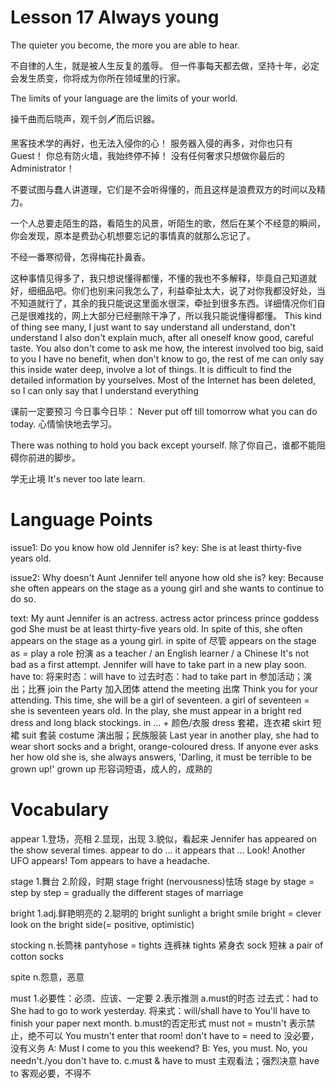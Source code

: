 # Lesson 17 Always young

The quieter you become, the more you are able to hear.

不自律的人生，就是被人生反复的羞辱。
但一件事每天都去做，坚持十年，必定会发生质变，你将成为你所在领域里的行家。

The limits of your language are the limits of your world.

操千曲而后晓声，观千剑🗡而后识器。

黑客技术学的再好，也无法入侵你的心！
服务器入侵的再多，对你也只有Guest！
你总有防火墙，我始终停不掉！
没有任何奢求只想做你最后的Administrator！

不要试图与蠢人讲道理，它们是不会听得懂的，而且这样是浪费双方的时间以及精力。

一个人总要走陌生的路，看陌生的风景，听陌生的歌，然后在某个不经意的瞬间，你会发现，原本是费劲心机想要忘记的事情真的就那么忘记了。

不经一番寒彻骨，怎得梅花扑鼻香。

这种事情见得多了，我只想说懂得都懂，不懂的我也不多解释，毕竟自己知道就好，细细品吧。你们也别来问我怎么了，利益牵扯太大，说了对你我都没好处，当不知道就行了，其余的我只能说这里面水很深，牵扯到很多东西。详细情况你们自己是很难找的，网上大部分已经删除干净了，所以我只能说懂得都懂。
This kind of thing see many, I just want to say understand all understand, don't understand I also don't explain much, after all oneself know good, careful taste. You also don't come to ask me how, the interest involved too big, said to you I have no benefit, when don't know to go, the rest of me can only say this inside water deep, involve a lot of things. It is difficult to find the detailed information by yourselves. Most of the Internet has been deleted, so I can only say that I understand everything

课前一定要预习
今日事今日毕：
    Never put off till tomorrow what you can do today.
心情愉快地去学习。

There was nothing to hold you back except yourself. 除了你自己，谁都不能阻碍你前进的脚步。

学无止境
It's never too late learn.

# Language Points

issue1:
    Do you know how old Jennifer is?
key:
    She is at least thirty-five years old.

issue2:
    Why doesn't Aunt Jennifer tell anyone how old she is?
key:
    Because she often appears on the stage as a young girl and she wants to continue to do so.

text:
    My aunt Jennifer is an actress. 
        actress actor
        princess prince
        goddess god 
    She must be at least thirty-five years old. 
    In spite of this, she often appears on the stage as a young girl.
        in spite of 尽管
        appears on the stage as = play a role 扮演
        as a teacher / an English learner / a Chinese
        It's not bad as a first attempt.
    Jennifer will have to take part in a new play soon.
        have to:
            将来时态：will have to 
            过去时态：had to 
        take part in 参加活动；演出；比赛
        join the Party 加入团体
        attend the meeting 出席
        Think you for your attending.
    This time, she will be a girl of seventeen. 
        a girl of seventeen = she is seventeen years old. 
    In the play, she must appear in a bright red dress and long black stockings. 
        in ... + 颜色/衣服
        dress 套裙，连衣裙
        skirt 短裙
        suit 套装
        costume 演出服；民族服装
    Last year in another play, she had to wear short socks and a bright, orange-coloured dress.
    If anyone ever asks her how old she is, she always answers, 'Darling, it must be terrible to be grown up!'
        grown up 形容词短语，成人的，成熟的

# Vocabulary

appear 
    1.登场，亮相
    2.显现，出现
    3.貌似，看起来
    Jennifer has appeared on the show several times.
    appear to do ...
    it appears that ...
    Look! Another UFO appears!
    Tom appears to have a headache.

stage
    1.舞台
    2.阶段，时期
    stage fright (nervousness)怯场
    stage by stage = step by step = gradually
    the different stages of marriage

bright 
    1.adj.鲜艳明亮的
    2.聪明的
    bright sunlight
    a bright smile
    bright = clever
    look on the bright side(= positive, optimistic)

stocking n.长筒袜
    pantyhose = tights 连裤袜
    tights 紧身衣
    sock 短袜
    a pair of cotton socks 

spite n.怨意，恶意

must 
    1.必要性：必须、应该、一定要
    2.表示推测
    a.must的时态
    过去式：had to
    She had to go to work yesterday.
    将来式：will/shall have to 
    You'll have to finish your paper next month.
    b.must的否定形式
    must not = mustn't 表示禁止，绝不可以
    You mustn't enter that room!
    don't have to = need to 没必要，没有义务
    A: Must I come to you this weekend?
    B: Yes, you must.
        No, you needn't./you don't have to.
    c.must & have to
    must 主观看法；强烈决意
    have to 客观必要，不得不